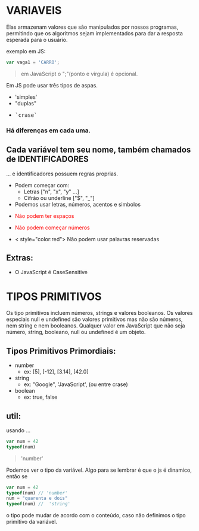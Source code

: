 # VARIAVEIS
Elas armazenam valores que são manipulados por nossos programas, permitindo que os algoritmos sejam implementados para dar a resposta esperada para o usuário.


exemplo em JS:
````javascript
var vaga1 = 'CARRO';
````

> em JavaScript o ";"(ponto e virgula) é opcional.

Em JS pode usar três tipos de aspas.


- 'simples'
- "duplas"
-  <pre>`crase`</pre>

### Há diferenças em cada uma.

## Cada variável tem seu nome, também chamados de IDENTIFICADORES

... e identificadores possuem regras proprias.

- Podem começar com:
    - Letras ["n", "x", "y" ...]
    - Cifrão ou underline ["$", "_"]
 - Podemos usar letras, números, acentos e simbolos
 - <p style="color:red"> Não podem ter espaços
  - <p style="color:red"> Não podem começar números
  - < style="color:red"> Não podem usar palavras reservadas


## Extras:
- O JavaScript é CaseSensitive

# TIPOS PRIMITIVOS
Os tipo primitivos incluem números, strings e valores booleanos. Os valores especiais null e undefined são valores primitivos mas não são números, nem string e nem booleanos. Qualquer valor em JavaScript que não seja número, string, booleano, null ou undefined é um objeto. 

## Tipos Primitivos Primordiais:

- number
  - ex: [5], [-12], [3.14], [42.0]
- string
  - ex: "Google", 'JavaScript', (ou entre crase)
- boolean
  - ex: true, false


## util:

usando ...
````javascript
var num = 42
typeof(num)
````
> 'number'


Podemos ver o tipo da variável.
Algo para se lembrar é que o js é dinamico, então se

````javascript
var num = 42
typeof(num) // 'number'
num = "quarenta e dois"
typeof(num) //  'string'
````
o tipo pode mudar de acordo com o conteúdo, caso não definimos o tipo primitivo da variável.